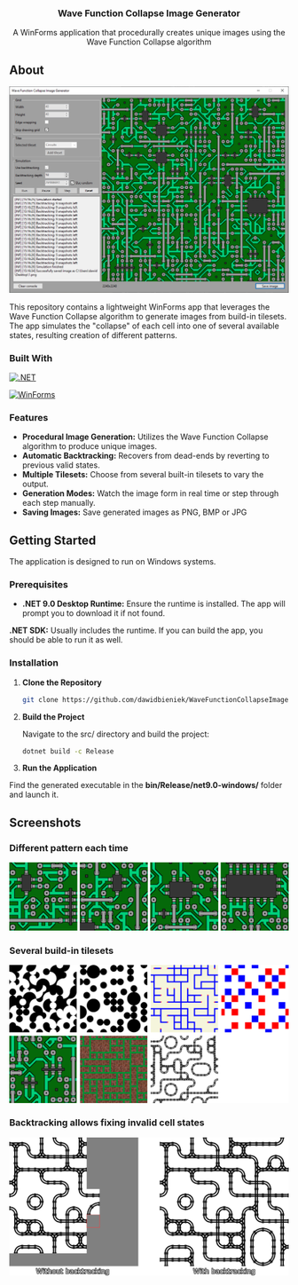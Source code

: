<div align="center">
  <h3 align="center">Wave Function Collapse Image Generator</h3>
  <p align="center">
    A WinForms application that procedurally creates unique images using the Wave Function Collapse algorithm
  </p>
</div>

<!-- ABOUT -->
## About
![Screenshot of Application][app-screenshot]

This repository contains a lightweight WinForms app that leverages the Wave Function Collapse algorithm to generate images from build-in tilesets. The app simulates the "collapse" of each cell into one of several available states, resulting creation of different patterns.

### Built With
[![.NET][dotnet-badge]][dotnet-url]

[![WinForms][winforms-badge]][winforms-url]

### Features
- **Procedural Image Generation:** Utilizes the Wave Function Collapse algorithm to produce unique images.
- **Automatic Backtracking:** Recovers from dead-ends by reverting to previous valid states.
- **Multiple Tilesets:** Choose from several built-in tilesets to vary the output.
- **Generation Modes:** Watch the image form in real time or step through each step manually.
- **Saving Images:** Save generated images as PNG, BMP or JPG

<!-- GETTING STARTED -->
## Getting Started

The application is designed to run on Windows systems.

### Prerequisites
- **.NET 9.0 Desktop Runtime:** Ensure the runtime is installed. The app will prompt you to download it if not found.

**.NET SDK:** Usually includes the runtime. If you can build the app, you should be able to run it as well.

### Installation
1. **Clone the Repository**
   ```sh
   git clone https://github.com/dawidbieniek/WaveFunctionCollapseImageGenerator.git
   ```
2. **Build the Project**

   Navigate to the src/ directory and build the project:
   ``` sh
   dotnet build -c Release
   ```
3. **Run the Application**

  Find the generated executable in the **bin/Release/net9.0-windows/** folder and launch it.

## Screenshots
### Different pattern each time
![Patterns][ss-patterns]

### Several build-in tilesets
![Tilesets][ss-tilesets]

### Backtracking allows fixing invalid cell states
![Backtracking][ss-backtracking]

<!-- MARKDOWN LINKS & IMAGES -->
[app-screenshot]: img/app-screenshot.png
[ss-patterns]: img/patterns.png
[ss-tilesets]: img/tilesets.png
[ss-backtracking]: img/backtracking.png
[dotnet-badge]: https://img.shields.io/badge/.NET-512BD4?style=for-the-badge&logo=dotnet&logoColor=white
[dotnet-url]: https://dotnet.microsoft.com/en-us/
[winforms-badge]: https://img.shields.io/badge/WinForms-512BD4?style=for-the-badge
[winforms-url]: https://learn.microsoft.com/en-us/dotnet/desktop/winforms/
